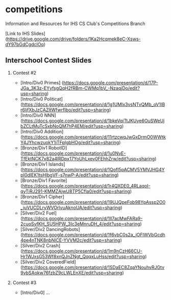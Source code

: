 # competitions
Information and Resources for IHS CS Club's Competitions Branch

[Link to IHS Slides] (https://drive.google.com/drive/folders/1Ka2Hcqmek8eC-Xsws-dY97bGdCgdcIOq)

## Interschool Contest Slides
1. Contest #2
    * [Intro/Div0 Primes] (https://docs.google.com/presentation/d/17P-JGa_3K3z-EYyfsgQqH2fRBm-CWMq1bV_-NzaqjDo/edit?usp=sharing)
    * [Intro/Div0 Politicat] (https://docs.google.com/presentation/d/1g1UMlx3vsNTvQMb_oV1IBr6ljfXbJzCAZltWfwrfIbo/edit?usp=sharing)
    * [Intro/Div0 NNN] (https://docs.google.com/presentation/d/1bkeVqiTtJKUye6OuSWeUjbZCLtMuTcSxbNoQM7hP4EM/edit?usp=sharing)
    * [Intro/Div0 Addition] (https://docs.google.com/presentation/d/11rtzcwqJwGxDrmO0WWtkY4JYhcwzuokY1jTFplgbHOg/edit?usp=sharing)
    * [Bronze/Div1 RobotID] (https://docs.google.com/presentation/d/1u0NyE-TfEktNCK7x82a4lRDpx17YoUhLxev0FEhhZrw/edit?usp=sharing)
    * [Bronze/Div1 Islands] (https://docs.google.com/presentation/d/1QofI5pACMV5YMVJHG4YpI0dIEK1tsHlbgVF-s7nwP-A/edit?usp=sharing)
    * [Bronze/Div1 Favorite] (https://docs.google.com/presentation/d/1r4QXDE0_4RLaqoI-qyTiRJ291-KMMZAjwU8TP5Cfla0/edit?usp=sharing)
    * [Bronze/Div1 Cipher] (https://docs.google.com/presentation/d/19UJQpeFob98YpAssp2O0_juVUCDLryWVOrlvuAknoUA/edit?usp=sharing)
    * [Silver/Div2 Fuel] (https://docs.google.com/presentation/d/1lI7acMwFARa9-2cuoSyfKH_SU5HPW_3Ic3eMnruDH_4/edit?usp=sharing)
    * [Silver/Div2 DancingRobots] (https://docs.google.com/presentation/d/1f6vbC0s2a_jOFlWVbGcdh4pe4nTNK8nbNlCE-YVVM2c/edit?usp=sharing)
    * [Silver/Div2 Crash] (https://docs.google.com/presentation/d/1m9nCzH66CU-Hr1WJxsG53Wf8xnQJnZNgt_QqqxLuHss/edit?usp=sharing)
    * [Silver/Div2 CoveredField] (https://docs.google.com/presentation/d/1SDaEC8ZqaYNouhvRJGtv9vbSAokw76fzbZ9cLWLEnXE/edit?usp=sharing)
  
2. Contest #3
    * [Intro/Div0] ...
